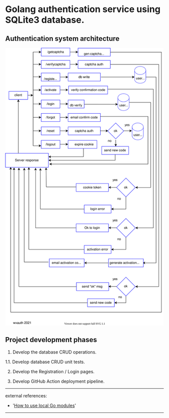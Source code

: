 # Golang authentication service using SQLite3 database.

## Authentication system architecture

<p align="center">
  <img src="./img/authflow.svg" alt="auth sys arch" /> 
</p>

## Project development phases

1. Develop the database CRUD operations.

1.1. Develop database CRUD unit tests.


2. Develop the Registration / Login pages.



3. Develop GitHub Action deployment pipeline.

---

external references:
  - '[How to use local Go modules](https://brokencode.io/how-to-use-local-go-modules-with-golang-with-examples/)'
---

